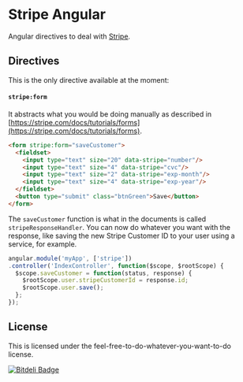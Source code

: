 Stripe Angular
==============
Angular directives to deal with [Stripe](https://stripe.com/).

## Directives
This is the only directive available at the moment:

#### `stripe:form`
It abstracts what you would be doing manually as described in [https://stripe.com/docs/tutorials/forms](https://stripe.com/docs/tutorials/forms).

```html
<form stripe:form="saveCustomer">
  <fieldset>
    <input type="text" size="20" data-stripe="number"/>
    <input type="text" size="4" data-stripe="cvc"/>
    <input type="text" size="2" data-stripe="exp-month"/>
    <input type="text" size="4" data-stripe="exp-year"/>
  </fieldset>
  <button type="submit" class="btnGreen">Save</button>
</form>
```
The `saveCustomer` function is what in the documents is called `stripeResponseHandler`. You can now do whatever you want with the response, like saving the new Stripe Customer ID to your user using a service, for example.

```js
angular.module('myApp', ['stripe'])
.controller('IndexController', function($scope, $rootScope) {
  $scope.saveCustomer = function(status, response) {
    $rootScope.user.stripeCustomerId = response.id;
    $rootScope.user.save();
  };
});
```

## License
This is licensed under the feel-free-to-do-whatever-you-want-to-do license.


[![Bitdeli Badge](https://d2weczhvl823v0.cloudfront.net/gtramontina/stripe-angular/trend.png)](https://bitdeli.com/free "Bitdeli Badge")

